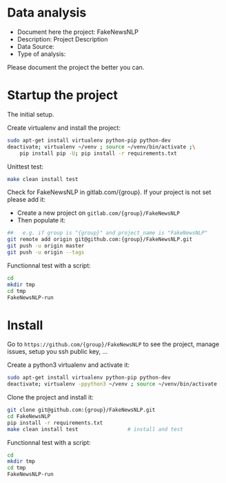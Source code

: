 # Data analysis
- Document here the project: FakeNewsNLP
- Description: Project Description
- Data Source:
- Type of analysis:

Please document the project the better you can.

# Startup the project

The initial setup.

Create virtualenv and install the project:
```bash
sudo apt-get install virtualenv python-pip python-dev
deactivate; virtualenv ~/venv ; source ~/venv/bin/activate ;\
    pip install pip -U; pip install -r requirements.txt
```

Unittest test:
```bash
make clean install test
```

Check for FakeNewsNLP in gitlab.com/{group}.
If your project is not set please add it:

- Create a new project on `gitlab.com/{group}/FakeNewsNLP`
- Then populate it:

```bash
##   e.g. if group is "{group}" and project_name is "FakeNewsNLP"
git remote add origin git@github.com:{group}/FakeNewsNLP.git
git push -u origin master
git push -u origin --tags
```

Functionnal test with a script:

```bash
cd
mkdir tmp
cd tmp
FakeNewsNLP-run
```

# Install

Go to `https://github.com/{group}/FakeNewsNLP` to see the project, manage issues,
setup you ssh public key, ...

Create a python3 virtualenv and activate it:

```bash
sudo apt-get install virtualenv python-pip python-dev
deactivate; virtualenv -ppython3 ~/venv ; source ~/venv/bin/activate
```

Clone the project and install it:

```bash
git clone git@github.com:{group}/FakeNewsNLP.git
cd FakeNewsNLP
pip install -r requirements.txt
make clean install test                # install and test
```
Functionnal test with a script:

```bash
cd
mkdir tmp
cd tmp
FakeNewsNLP-run
```
